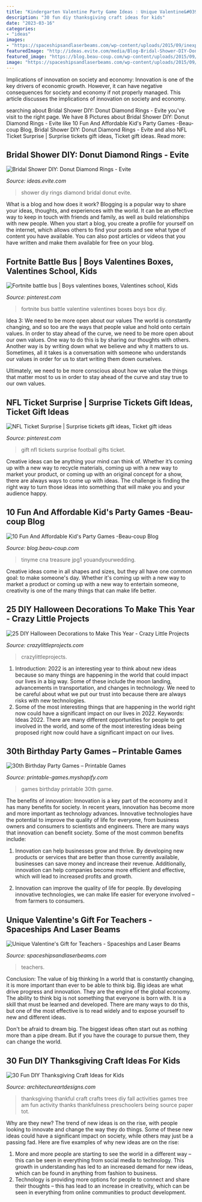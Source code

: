 ```yaml
---
title: "Kindergarten Valentine Party Game Ideas : Unique Valentine&#039;s Gift For Teachers"
description: "30 fun diy thanksgiving craft ideas for kids"
date: "2023-03-16"
categories:
- "ideas"
images:
- "https://spaceshipsandlaserbeams.com/wp-content/uploads/2015/09/inexpensive-unique-teacher-gift-idea-6653.jpg"
featuredImage: "http://ideas.evite.com/media/Blog-Bridal-Shower-DIY-Donut-Diamond-Rings-JB-1200.jpg"
featured_image: "https://blog.beau-coup.com/wp-content/uploads/2015/09/Donut-Party-for-Kids-TheChic11.jpg1_.jpg"
image: "https://spaceshipsandlaserbeams.com/wp-content/uploads/2015/09/inexpensive-unique-teacher-gift-idea-6653.jpg"
---
```



Implications of innovation on society and economy:
Innovation is one of the key drivers of economic growth. However, it can have negative consequences for society and economy if not properly managed. This article discusses the implications of innovation on society and economy.

	

		
searching about Bridal Shower DIY: Donut Diamond Rings - Evite you've visit to the right page. We have 8 Pictures about Bridal Shower DIY: Donut Diamond Rings - Evite like 10 Fun And Affordable Kid&#039;s Party Games -Beau-coup Blog, Bridal Shower DIY: Donut Diamond Rings - Evite and also NFL Ticket Surprise | Surprise tickets gift ideas, Ticket gift ideas. Read more:
		
    
## Bridal Shower DIY: Donut Diamond Rings - Evite

<img loading=lazy src="http://ideas.evite.com/media/Blog-Bridal-Shower-DIY-Donut-Diamond-Rings-JB-1200.jpg" onerror="this.onerror=null;this.src='https://tse4.mm.bing.net/th?id=OIP.ppNqmq47bTl4lvTlJzp5kQHaLK&amp;pid=15.1';" alt="Bridal Shower DIY: Donut Diamond Rings - Evite">

_Source: ideas.evite.com_

>shower diy rings diamond bridal donut evite. 

	

What is a blog and how does it work?
Blogging is a popular way to share your ideas, thoughts, and experiences with the world. It can be an effective way to keep in touch with friends and family, as well as build relationships with new people. When you start a blog, you create a profile for yourself on the internet, which allows others to find your posts and see what type of content you have available. You can also post articles or videos that you have written and make them available for free on your blog.

    
## Fortnite Battle Bus | Boys Valentines Boxes, Valentines School, Kids

<img loading=lazy src="https://i.pinimg.com/736x/a2/74/33/a27433a7548a776f44b70e6a42333c36.jpg" onerror="this.onerror=null;this.src='https://tse2.mm.bing.net/th?id=OIP.36U9XAju-U8WzcJIG8B-AwHaJ3&amp;pid=15.1';" alt="Fortnite battle bus | Boys valentines boxes, Valentines school, Kids">

_Source: pinterest.com_

>fortnite bus battle valentine valentines boxes boys box diy. 

	

Idea 3: We need to be more open about our values
The world is constantly changing, and so too are the ways that people value and hold onto certain values. In order to stay ahead of the curve, we need to be more open about our own values.
One way to do this is by sharing our thoughts with others. Another way is by writing down what we believe and why it matters to us. Sometimes, all it takes is a conversation with someone who understands our values in order for us to start writing them down ourselves.

Ultimately, we need to be more conscious about how we value the things that matter most to us in order to stay ahead of the curve and stay true to our own values.

    
## NFL Ticket Surprise | Surprise Tickets Gift Ideas, Ticket Gift Ideas

<img loading=lazy src="https://i.pinimg.com/736x/e0/c6/db/e0c6dbfb66e3ef8da8cd310ee3e1998d.jpg" onerror="this.onerror=null;this.src='https://tse4.mm.bing.net/th?id=OIP.Uxg6eNwVxPAlbEALQwy1eAHaHI&amp;pid=15.1';" alt="NFL Ticket Surprise | Surprise tickets gift ideas, Ticket gift ideas">

_Source: pinterest.com_

>gift nfl tickets surprise football gifts ticket. 

	

Creative ideas can be anything your mind can think of. Whether it’s coming up with a new way to recycle materials, coming up with a new way to market your product, or coming up with an original concept for a show, there are always ways to come up with ideas. The challenge is finding the right way to turn those ideas into something that will make you and your audience happy.

    
## 10 Fun And Affordable Kid&#039;s Party Games -Beau-coup Blog

<img loading=lazy src="https://blog.beau-coup.com/wp-content/uploads/2015/09/Donut-Party-for-Kids-TheChic11.jpg1_.jpg" onerror="this.onerror=null;this.src='https://tse2.mm.bing.net/th?id=OIP.EnXf_0D3KdVELTxl9zFJBgHaKp&amp;pid=15.1';" alt="10 Fun And Affordable Kid&#039;s Party Games -Beau-coup Blog">

_Source: blog.beau-coup.com_

>tinyme cna treasure jpg1 youandyourwedding. 

	

Creative ideas come in all shapes and sizes, but they all have one common goal: to make someone's day. Whether it's coming up with a new way to market a product or coming up with a new way to entertain someone, creativity is one of the many things that can make life better.

    
## 25 DIY Halloween Decorations To Make This Year - Crazy Little Projects

<img loading=lazy src="https://crazylittleprojects.com/wp-content/uploads/2017/10/Halloween-Decorations-768x1152.png" onerror="this.onerror=null;this.src='https://tse4.mm.bing.net/th?id=OIP.whhga7AVH7xDMaaGOaVi_gHaLH&amp;pid=15.1';" alt="25 DIY Halloween Decorations to Make This Year - Crazy Little Projects">

_Source: crazylittleprojects.com_

>crazylittleprojects. 

	

1) Introduction: 2022 is an interesting year to think about new ideas because so many things are happening in the world that could impact our lives in a big way. Some of these include the moon landing, advancements in transportation, and changes in technology. We need to be careful about what we put our trust into because there are always risks with new technologies.
2) Some of the most interesting things that are happening in the world right now could have a significant impact on our lives in 2022. Keywords: Ideas 2022. There are many different opportunities for people to get involved in the world, and some of the most interesting ideas being proposed right now could have a significant impact on our lives.

    
## 30th Birthday Party Games – Printable Games

<img loading=lazy src="https://cdn.shopify.com/s/files/1/0454/2101/products/Password-Cracker-Game_Page_1-M_grande.png?v=1399474316" onerror="this.onerror=null;this.src='https://tse3.mm.bing.net/th?id=OIP.KFHcxj1ZQyyg-iVPrTMBwwAAAA&amp;pid=15.1';" alt="30th Birthday Party Games – Printable Games">

_Source: printable-games.myshopify.com_

>games birthday printable 30th game. 

	

The benefits of innovation:
Innovation is a key part of the economy and it has many benefits for society. In recent years, innovation has become more and more important as technology advances. Innovative technologies have the potential to improve the quality of life for everyone, from business owners and consumers to scientists and engineers.
There are many ways that innovation can benefit society. Some of the most common benefits include: 

1. Innovation can help businesses grow and thrive. By developing new products or services that are better than those currently available, businesses can save money and increase their revenue. Additionally, innovation can help companies become more efficient and effective, which will lead to increased profits and growth. 

2. Innovation can improve the quality of life for people. By developing innovative technologies, we can make life easier for everyone involved – from farmers to consumers.

    
## Unique Valentine&#039;s Gift For Teachers - Spaceships And Laser Beams

<img loading=lazy src="https://spaceshipsandlaserbeams.com/wp-content/uploads/2015/09/inexpensive-unique-teacher-gift-idea-6653.jpg" onerror="this.onerror=null;this.src='https://tse4.mm.bing.net/th?id=OIP.qyhuiNSiM998haLd9ryYEwHaLH&amp;pid=15.1';" alt="Unique Valentine&#039;s Gift for Teachers - Spaceships and Laser Beams">

_Source: spaceshipsandlaserbeams.com_

>teachers. 

	

Conclusion: The value of big thinking
In a world that is constantly changing, it is more important than ever to be able to think big. Big ideas are what drive progress and innovation. They are the engine of the global economy.
The ability to think big is not something that everyone is born with. It is a skill that must be learned and developed. There are many ways to do this, but one of the most effective is to read widely and to expose yourself to new and different ideas.

Don't be afraid to dream big. The biggest ideas often start out as nothing more than a pipe dream. But if you have the courage to pursue them, they can change the world.

    
## 30 Fun DIY Thanksgiving Craft Ideas For Kids

<img loading=lazy src="http://www.architectureartdesigns.com/wp-content/uploads/2013/10/2614-630x420.jpg" onerror="this.onerror=null;this.src='https://tse4.mm.bing.net/th?id=OIP.kHjLIzCg8Jb4m5bNPydkqwHaE8&amp;pid=15.1';" alt="30 Fun DIY Thanksgiving Craft Ideas for Kids">

_Source: architectureartdesigns.com_

>thanksgiving thankful craft crafts trees diy fall activities games tree am fun activity thanks thankfulness preschoolers being source paper tot. 

	

Why are they new?
The trend of new ideas is on the rise, with people looking to innovate and change the way they do things. Some of these new ideas could have a significant impact on society, while others may just be a passing fad. Here are five examples of why new ideas are on the rise: 
1) More and more people are starting to see the world in a different way – this can be seen in everything from social media to technology. This growth in understanding has led to an increased demand for new ideas, which can be found in anything from fashion to business. 
2) Technology is providing more options for people to connect and share their thoughts – this has lead to an increase in creativity, which can be seen in everything from online communities to product development.

